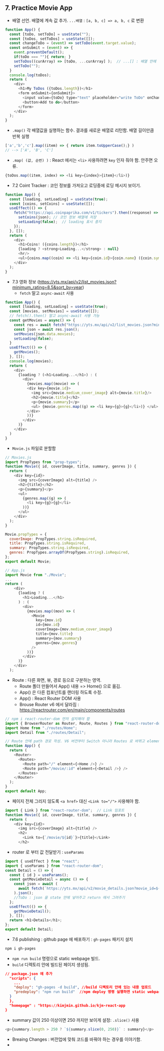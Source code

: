 ## 7. Practice Movie App
- 배열 선언. 배열에 계속 값 추가. `...배열` : `[a, b, c] => a, b, c` 로 변환
```javascript
function App() {
  const [toDo, setToDo] = useState("");
  const [toDos, setToDos] = useState([]);
  const changeToDo = (event) => setToDo(event.target.value);
  const onSubmit = (event) => {
    event.preventDefault();
    if(toDo === ""){ return; }
    setToDos((curArray) => [toDo, ...curArray] );  // ...[] : 배열 안에 엘리먼트들 입력
    setToDo("");
  }
  console.log(toDos);
  return (
    <div>
      <h1>My ToDos ({toDos.length})</h1>
      <form onSubmit={onSubmit}>
        <input value={toDo} type="text" placeholder="write ToDo" onChange={changeToDo}></input>
        <button>Add to do</button>
      </form>
    </div>
  );
}
```
- `.map()` 각 배열값을 실행하는 함수. 결과를 새로운 배열로 리턴함. 배열 길이만큼 반복 실행
```javascript
['a','b','c'].map((item) => { return item.toUpperCase();} )
// --> ['A', 'B', 'C']
```
- `.map( (값, 순번) )` : React 에서는 `<li>` 사용하려면 `key` 인자 줘야 함. 안주면 오류.
```javascript
{toDos.map((item, index) => <li key={index}>{item}</li>)}
```
- 7.2 Coint Tracker : 코인 정보를 가져오고 로딩중에 로딩 메시지 보이기.
```javascript
function App() {
  const [loading, setLoading] = useState(true);
  const [coins, setCoins] = useState([]);
  useEffect(() => { 
    fetch("https://api.coinpaprika.com/v1/tickers").then((response) => response.json()).then((json) => {
      setCoins(json); // 코인 정보 배열에 저장
      setLoading(false);  // loading 표시 중지
    });
  }, []);
  return (
    <div>
      <h1>Coins! ({coins.length})</h1>
      {loading ? <strong>Loading...</strong> : null}
      <hr/>
      <ul>{coins.map((coin) => <li key={coin.id}>{coin.name} ({coin.symbol}) = {coin.quotes.USD.price} USD</li>)}</ul>
    </div>
  );
}
```
- 7.3 영화 정보 (https://yts.mx/api/v2/list_movies.json?minimum_rating=8.5&sort_by=year)
  - `fetch` 말고 `async-await` 사용
```javascript
function App() {
  const [loading, setLoading] = useState(true);
  const [movies, setMovies] = useState([]);
  // fetch().then() 말고 async-await 사용 가능
  const getMovies = async() => {
    const res = await fetch("https://yts.mx/api/v2/list_movies.json?minimum_rating=8.5&sort_by=year");
    const json = await res.json();
    setMovies(json.data.movies);
    setLoading(false);
  }
  useEffect(() => {
    getMovies();
  }, []);
  console.log(movies);
  return (
    <div>
      {loading ? (<h1>Loading...</h1>) : (
        <div>
          {movies.map((movie) => (
          <div key={movie.id}>
            <img src={movie.medium_cover_image} alt={movie.title}/>
            <h2>{movie.title}</h2>
            <p>{movie.summary}</p>
            <ul> {movie.genres.map((g) => <li key={g}>{g}</li>)} </ul>
          </div>
          ))}
        </div>
      )}
    </div>
  )
}
```
- `Movie.js` 파일로 분할함 
```javascript
// Movies.js
import PropTypes from "prop-types";
function Movie({ id, coverImage, title, summary, genres }) {
  return (
    <div key={id}>
      <img src={coverImage} alt={title} />
      <h2>{title}</h2>
      <p>{summary}</p>
      <ul>
        {genres.map((g) => (
          <li key={g}>{g}</li>
        ))}
      </ul>
    </div>
  );
}

Movie.propTypes = {
  coverImage: PropTypes.string.isRequired,
  title: PropTypes.string.isRequired,
  summary: PropTypes.string.isRequired,
  genres: PropTypes.arrayOf(PropTypes.string).isRequired,
};
export default Movie;

// App.js
import Movie from "./Movie";
...
return (
    <div>
      {loading ? (
        <h1>Loading...</h1>
      ) : (
        <div>
          {movies.map((mov) => (
            <Movie
              key={mov.id}
              id={mov.id}
              coverImage={mov.medium_cover_image}
              title={mov.title}
              summary={mov.summary}
              genres={mov.genres}
            />
          ))}
        </div>
      )}
    </div>
  );
```
- Route : 다른 화면, 뷰, 경로 등으로 구분하는 영역.
  - Route 폴더 만들어서 App() 내용 => Home() 으로 옮김. 
  - App() 은 다른 컴포넌트를 랜더링 하도록 수정.
  - App() : React Router DOM 사용
  - Brouse Router v6 에서 달라짐 : https://reactrouter.com/en/main/components/routes
```javascript
// npm i react-router-dom 먼저 설치해야 함
import { BrowserRouter as Router, Route, Routes } from "react-router-dom";
import Home from "./routes/Home";
import Detail from "./routes/Detail";

// Route 안에 path 경로 작성. V6 버전부터 Switch 아니라 Routes 로 바뀌고 element 로 연결해야 함.
function App() {
  return (
    <Router>
      <Routes>
        <Route path="/" element={<Home />} />
        <Route path="/movie/:id" element={<Detail />} />
      </Routes>
    </Router>
  );
}
export default App;
```
- 페이지 전체 그리지 않도록 `<a href>` 대신 `<Link to="/">` 사용해야 함.
```javascript
import { Link } from "react-router-dom";  // Link 임포트
function Movie({ id, coverImage, title, summary, genres }) {
  return (
    <div key={id}>
      <img src={coverImage} alt={title} />
      <h2>
        <Link to={`/movie/${id}`}>{title}</Link>
      </h2>
```
- router 로 부터 값 전달받기 : `useParams`
```javascript
import { useEffect } from "react";
import { useParams } from "react-router-dom";
const Detail = () => {
  const { id } = useParams();
  const getMovieDetail = async () => {
    const json = await (
      await fetch(`https://yts.mx/api/v2/movie_details.json?movie_id=${id}`)
    ).json();
    //ToDo : json 을 state 안에 넣어주고 return 에서 그려주기
  };
  useEffect(() => {
    getMovieDetail();
  }, []);
  return <h1>Details</h1>;
};
export default Detail;
```
- 7.6 publishing : github page 에 배포하기 : `gh-pages` 패키지 설치
```sh
npm i gh-pages
```
- `npm run build` 명령으로 static webpage 빌드.
- `build` 디렉토리 안에 빌드된 페이지 생성됨.

```json
// package.json 에 추가
  "scripts": {
    ...
    "deploy": "gh-pages -d build", //build 디렉토리 안에 있는 내용 업로드
    "predeploy": "npm run build"  //npm deploy 명령 실행하면 static webpage 빌드 명령 먼저 실행함.
  }
  },
  "homepage" : "https://kimjmin.github.io/kjm-react-app
}
```
- summary 값이 250 이상이면 250 까지만 보이게 설정: `.slice()` 사용
```javascript
<p>{summary.length > 250 ? `${summary.slice(0, 250)}` : summary}</p>
```
- Breaing Changes : 버전업에 맞춰 코드를 바꿔야 하는 경우를 이야기함.
- 

